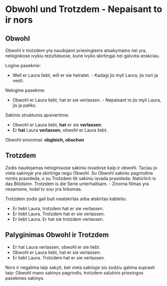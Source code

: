 # Obwohl und Trotzdem - Nepaisant to ir nors

## Obwohl
Obwohl ir trotzdem yra naudojami priesingiems atsakymams nei yra, nelogiskose ivykiu rezultatuose, kurie ivyko skirtingai nei galvota anskciau.

Logine pasekme:
- Weil er Laura liebt, will er sie heiratet. - Kadagi jis myli Laura, jis nori ja vesti.

Nelogine pasekme:
- Obwohl er Laura liebt, hat er sie verlassen. - Nepaisant to jis myli Laura, jis ja paliko.

Sakinio strukturos apsivertime:
- Obwohl er Laura liebt, **hat** er sie **verlassen**.
- Er **hat** Laura **verlassen**, obwohl er Laura liebt.

Obwohl sinonimai: **obgleich, obschon**

## Trotzdem

Zodis naudojamas neloginiuose sakiniu isvadose kaip ir obwohl. Taciau jo vieta sakinyje yra skirtinga negu Obwohl.
Su Obwohl sakinio pagrindine mintis prasideda, o su Trotzdem tik sakiniu isvada prasideda.
Natürlich is das Blödsinn. Trotzdem is die Serie unterhaltsam. - Zinoma filmas yra nesamone, todel tv sou yra linksmas.

Trotzdem zodis gali buti neatskirtas arba atskirtas kableliu:
- Er liebt Laura, trotzdem hat er sie verlassen.
- Er liebt Laura. Trotzdem hat er sie verlassen.
- Er liebt Laura. Er hat sie trotzdem verlassen.

## Palyginimas Obwohl ir Trotzdem

- Er hat Laura verlassen, obwohl er sie liebt.
- Obwohl er Laura liebt, hat er sie verlassen.
- Er liebt Laura. Trotzdem hat er sie verlassen.

Nors ir negalima taip sakyti, bet vieta sakinyje siu zodziu galima suprasti taip:
Obwohl mano sakinys pagrindis, trotzdem salutinis priesingos pasekmes sakinys.

